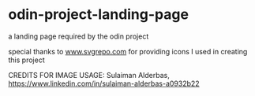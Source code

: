 # odin-project-landing-page
a landing page required by the odin project

special thanks to www.svgrepo.com for providing icons I used in creating this project

CREDITS FOR IMAGE USAGE:
Sulaiman Alderbas, https://www.linkedin.com/in/sulaiman-alderbas-a0932b22